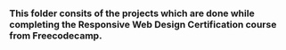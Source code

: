 ### This folder consits of the projects which are done while completing the Responsive Web Design Certification course from Freecodecamp.
